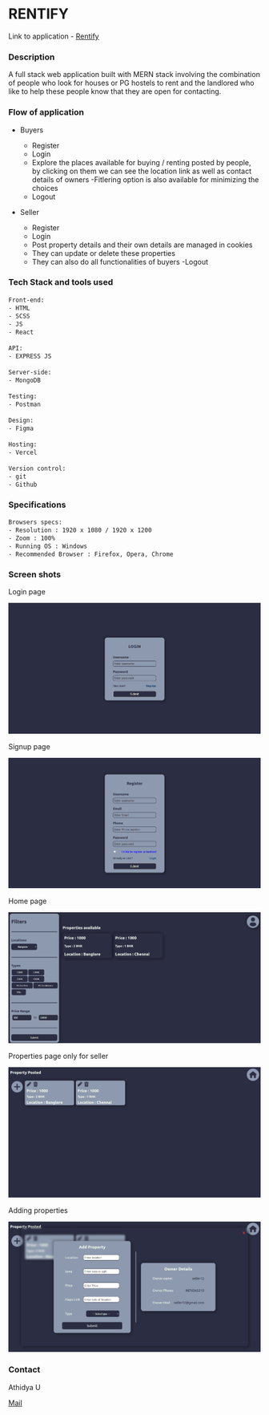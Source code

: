# RENTIFY

Link to application - [Rentify](https://rentify-orcin-two.vercel.app)

### Description

A full stack web application built with MERN stack involving the combination of people who look for houses or PG hostels to rent and the landlored who like to help these people know that they are open for contacting.

### Flow of application

-   Buyers

    -   Register
    -   Login
    -   Explore the places available for buying / renting posted by people, by clicking on them we can see the location link as well as contact details of owners
        -Fitlering option is also available for minimizing the choices
    -   Logout

-   Seller
    -   Register
    -   Login
    -   Post property details and their own details are managed in cookies
    -   They can update or delete these properties
    -   They can also do all functionalities of buyers
        -Logout

### Tech Stack and tools used

```
Front-end:
- HTML
- SCSS
- JS
- React

API:
- EXPRESS JS

Server-side:
- MongoDB

Testing:
- Postman

Design:
- Figma

Hosting:
- Vercel

Version control:
- git
- Github
```

### Specifications

```
Browsers specs:
- Resolution : 1920 x 1080 / 1920 x 1200
- Zoom : 100%
- Running OS : Windows
- Recommended Browser : Firefox, Opera, Chrome
```

### Screen shots

Login page

<img src="./images/login.png">

Signup page

<img src="./images/signup.png">

Home page

<img src="./images/home.png">

Properties page only for seller

<img src="./images/property-page.png">

Adding properties

<img src="./images/add-prop.png">

### Contact

Athidya U

<a href="mailto:athidya23.03.2003@gmail.com">Mail</a>
